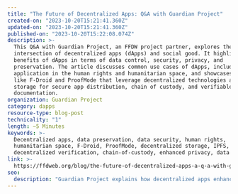 ```yaml
---
title: "The Future of Decentralized Apps: Q&A with Guardian Project"
created-on: "2023-10-20T15:21:41.360Z"
updated-on: "2023-10-20T15:21:41.360Z"
published-on: "2023-10-20T15:22:08.074Z"
description: >-
  This Q&A with Guardian Project, an FFDW project partner, explores the
  intersection of decentralized apps (dApps) and social good. It highlights the
  benefits of dApps in terms of data control, security, privacy, and
  preservation. The article discusses common use cases of dApps, including their
  application in the human rights and humanitarian space, and showcases projects
  like F-Droid and ProofMode that leverage decentralized technologies and
  storage for secure app distribution, chain of custody, and verifiable media
  documentation.
organization: Guardian Project
category: dapps
resource-type: blog-post
technicality: "1"
length: ~5 Minutes
keywords: >-
  Decentralized apps, data preservation, data security, human rights,
  humanitarian space, F-Droid, ProofMode, decentralized storage, IPFS,
  decentralized verification, chain-of-custody, enhanced privacy, data control
link: >-
  https://ffdweb.org/blog/the-future-of-decentralized-apps-a-q-a-with-guardian-project/
seo:
  description: "Guardian Project explains how decentralized apps enhance security and privacy for human rights workers through projects like ProofMode that provide verifiable documentation and secure data storage."
---
```

